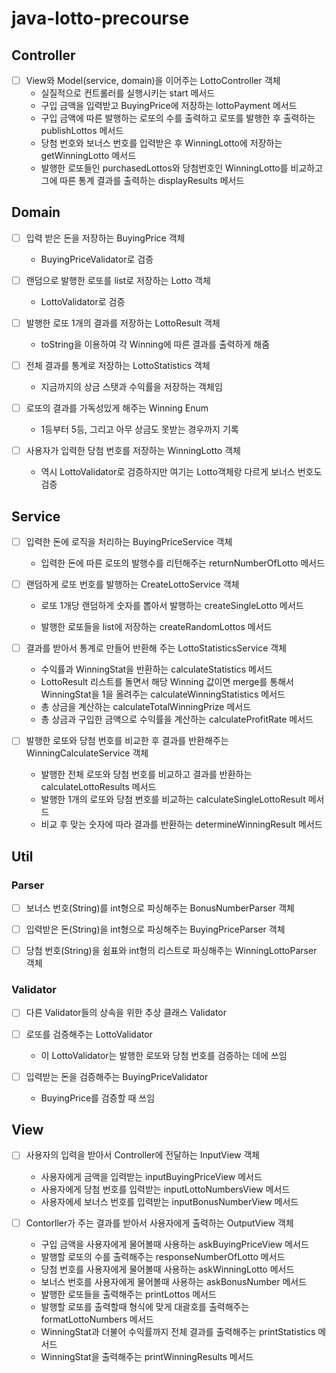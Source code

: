 # java-lotto-precourse

## Controller

- [ ] View와 Model(service, domain)을 이어주는 LottoController 객체 
  - 실질적으로 컨트롤러를 실행시키는 start 메서드 
  - 구입 금액을 입력받고 BuyingPrice에 저장하는 lottoPayment 메서드 
  - 구입 금액에 따른 발행하는 로또의 수를 출력하고 로또를 발행한 후 출력하는 publishLottos 메서드 
  - 당첨 번호와 보너스 번호를 입력받은 후 WinningLotto에 저장하는 getWinningLotto 메서드
  - 발행한 로또들인 purchasedLottos와 당첨번호인 WinningLotto를 비교하고 그에 따른 통계 결과를 출력하는 displayResults 메서드


## Domain

- [ ] 입력 받은 돈을 저장하는 BuyingPrice 객체
  - BuyingPriceValidator로 검증


- [ ] 랜덤으로 발행한 로또를 list로 저장하는 Lotto 객체
  - LottoValidator로 검증


- [ ] 발행한 로또 1개의 결과를 저장하는 LottoResult 객체
  - toString을 이용하여 각 Winning에 따른 결과를 출력하게 해줌 


- [ ] 전체 결과를 통계로 저장하는 LottoStatistics 객체
  - 지금까지의 상금 스탯과 수익률을 저장하는 객체임


- [ ] 로또의 결과를 가독성있게 해주는 Winning Enum
  - 1등부터 5등, 그리고 아무 상금도 못받는 경우까지 기록


- [ ] 사용자가 입력한 당첨 번호를 저장하는 WinningLotto 객체
  - 역시 LottoValidator로 검증하지만 여기는 Lotto객체랑 다르게 보너스 번호도 검증



## Service

- [ ] 입력한 돈에 로직을 처리하는 BuyingPriceService 객체

  - 입력한 돈에 따른 로또의 발행수를 리턴해주는 returnNumberOfLotto 메서드


- [ ] 랜덤하게 로또 번호를 발행하는 CreateLottoService 객체
  - 로또 1개당 랜덤하게 숫자를 뽑아서 발행하는 createSingleLotto 메서드

  - 발행한 로또들을 list에 저장하는 createRandomLottos 메서드


- [ ] 결과를 받아서 통계로 만들어 반환해 주는 LottoStatisticsService 객체
  - 수익률과 WinningStat을 반환하는 calculateStatistics 메서드 
  - LottoResult 리스트를 돌면서 해당 Winning 값이면 merge를 통해서 WinningStat을 1을 올려주는 calculateWinningStatistics 메서드
  - 총 상금을 계산하는 calculateTotalWinningPrize 메서드
  - 총 상금과 구입한 금액으로 수익률을 계산하는 calculateProfitRate 메서드


- [ ] 발행한 로또와 당첨 번호를 비교한 후 결과를 반환해주는 WinningCalculateService 객체 
  - 발행한 전체 로또와 당첨 번호를 비교하고 결과를 반환하는 calculateLottoResults 메서드
  - 발행한 1개의 로또와 당첨 번호를 비교하는 calculateSingleLottoResult 메서드
  - 비교 후 맞는 숫자에 따라 결과를 반환하는 determineWinningResult 메서드


## Util

### Parser

- [ ] 보너스 번호(String)를 int형으로 파싱해주는 BonusNumberParser 객체


- [ ] 입력받은 돈(String)을 int형으로 파싱해주는 BuyingPriceParser 객체


- [ ] 당첨 번호(String)을 쉼표와 int형의 리스트로 파싱해주는 WinningLottoParser 객체


### Validator

- [ ] 다른 Validator들의 상속을 위한 추상 클래스 Validator


- [ ] 로또를 검증해주는 LottoValidator
  - 이 LottoValidator는 발행한 로또와 당첨 번호를 검증하는 데에 쓰임


- [ ] 입력받는 돈을 검증해주는 BuyingPriceValidator
  - BuyingPrice를 검증할 때 쓰임


## View

- [ ] 사용자의 입력을 받아서 Controller에 전달하는 InputView 객체
  - 사용자에게 금액을 입력받는 inputBuyingPriceView 메서드
  - 사용자에게 당첨 번호를 입력받는 inputLottoNumbersView 메서드 
  - 사용자에세 보너스 번호를 입력받는 inputBonusNumberView 메서드


- [ ] Contorller가 주는 결과를 받아서 사용자에게 출력하는 OutputView 객체
  - 구입 금액을 사용자에게 물어볼때 사용하는 askBuyingPriceView 메서드
  - 발행할 로또의 수를 출력해주는 responseNumberOfLotto 메서드
  - 당첨 번호를 사용자에게 물어볼때 사용하는 askWinningLotto 메서드
  - 보너스 번호를 사용자에게 물어볼때 사용하는 askBonusNumber 메서드
  - 발행한 로또들을 출력해주는 printLottos 메서드 
  - 발행할 로또를 출력할때 형식에 맞게 대괄호를 출력해주는 formatLottoNumbers 메서드
  - WinningStat과 더불어 수익률까지 전체 결과를 출력해주는 printStatistics 메서드 
  - WinningStat을 출력해주는 printWinningResults 메서드 


